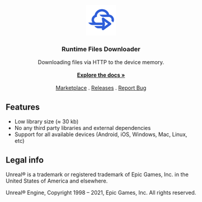 <br/>
<p align="center">
  <a href="https://github.com/gtreshchev/runtimefilesdownloader">
    <img src="Resources/Icon128.png" alt="Logo" width="80" height="80">
  </a>

  <h3 align="center">Runtime Files Downloader</h3>

  <p align="center">
    Downloading files via HTTP to the device memory.
    <br/>
    <br/>
    <a href="https://unreal.blog/runtime-files-downloader"><strong>Explore the docs »</strong></a>
    <br/>
    <br/>
    <a href="https://unrealengine.com/marketplace/product/runtime-files-downloader">Marketplace</a>
    .
    <a href="https://github.com/gtreshchev/runtimefilesdownloader/releases">Releases</a>
    .
    <a href="https://github.com/gtreshchev/runtimefilesdownloader/issues">Report Bug</a>
  </p>
</p>

## Features
- Low library size (≈ 30 kb)
- No any third party libraries and external dependencies
- Support for all available devices (Android, iOS, Windows, Mac, Linux, etc)

## Legal info

Unreal® is a trademark or registered trademark of Epic Games, Inc. in the United States of America and elsewhere.

Unreal® Engine, Copyright 1998 – 2021, Epic Games, Inc. All rights reserved.
